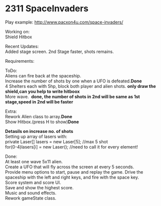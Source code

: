 # 2311 SpaceInvaders 

Play example: http://www.pacxon4u.com/space-invaders/

Working on:   
Shield Hitbox

Recent Updates:    
Added stage screen.
2nd Stage faster, shots remains.

Requirements:

ToDo:   
Aliens can fire back at the spaceship.    
Increase the number of shots by one when a UFO is defeated.**Done**  
4 Shelters each with 5hp, block both player and alien shots.    **only draw the shield,can you help to write hitboox**  
More wave.  **done, the number of shots in 2nd will be same as 1st stage,speed in 2nd will be faster**


Extra:    
Rework Alien class to array.**Done**    
Show Hitbox.(press H to show)**Done**    

**Detasils on increase no. of shots**   
Setting up array of lasers with:    
private Laser[] lasers = new Laser[5];  //max 5 shot    
for(0-4)lasers[i] = new Laser();    //need to call it for every element!   

Done:   
At least one wave 5x11 alien.  
Create a UFO that will fly across the screen at every 5 seconds.  
Provide menu options to start, pause and replay the game. 
Drive the spaceship with the left and right keys, and fire with the space key.  
Score system and score UI.  
Save and show the highest score.  
Music and sound effects.  
Rework gameState class. 


